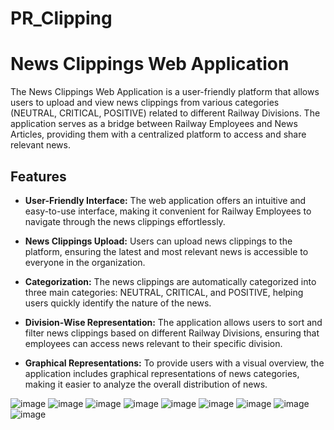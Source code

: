# PR_Clipping

# News Clippings Web Application

The News Clippings Web Application is a user-friendly platform that allows users to upload and view news clippings from various categories (NEUTRAL, CRITICAL, POSITIVE) related to different Railway Divisions. The application serves as a bridge between Railway Employees and News Articles, providing them with a centralized platform to access and share relevant news.

## Features

- **User-Friendly Interface:** The web application offers an intuitive and easy-to-use interface, making it convenient for Railway Employees to navigate through the news clippings effortlessly.

- **News Clippings Upload:** Users can upload news clippings to the platform, ensuring the latest and most relevant news is accessible to everyone in the organization.

- **Categorization:** The news clippings are automatically categorized into three main categories: NEUTRAL, CRITICAL, and POSITIVE, helping users quickly identify the nature of the news.

- **Division-Wise Representation:** The application allows users to sort and filter news clippings based on different Railway Divisions, ensuring that employees can access news relevant to their specific division.

- **Graphical Representations:** To provide users with a visual overview, the application includes graphical representations of news categories, making it easier to analyze the overall distribution of news.


![image](https://github.com/mohit-kota/PR_Clipping/assets/96908137/7ef3878b-131f-42b4-ac77-36f28e728fe3)
![image](https://github.com/mohit-kota/PR_Clipping/assets/96908137/e3c74bfb-ea2b-41c5-bd25-b77926bb9213)
![image](https://github.com/mohit-kota/PR_Clipping/assets/96908137/64697341-d412-477a-8465-cae8f75742b6)
![image](https://github.com/mohit-kota/PR_Clipping/assets/96908137/6ee17c1a-c784-4e64-9e94-0bace51b23b7)
![image](https://github.com/mohit-kota/PR_Clipping/assets/96908137/4f0e0009-9795-4ef7-9a38-5e8fb91af831)
![image](https://github.com/mohit-kota/PR_Clipping/assets/96908137/2a798f79-cd5e-4819-b3bf-d84039d3bd67)
![image](https://github.com/mohit-kota/PR_Clipping/assets/96908137/73bf0a24-640f-43d4-8cb8-0a131e5cb93d)
![image](https://github.com/mohit-kota/PR_Clipping/assets/96908137/6c71727d-fbc4-4d34-bd8c-7ae099abea61)
![image](https://github.com/mohit-kota/PR_Clipping/assets/96908137/f1fdc597-1302-4886-ae0c-6f31fd87830c)
